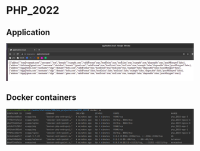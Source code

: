 # PHP_2022

## Application
![Application](./docs/images/app.png)

## Docker containers
![Docker ps command output](./docs/images/docker_ps.png)